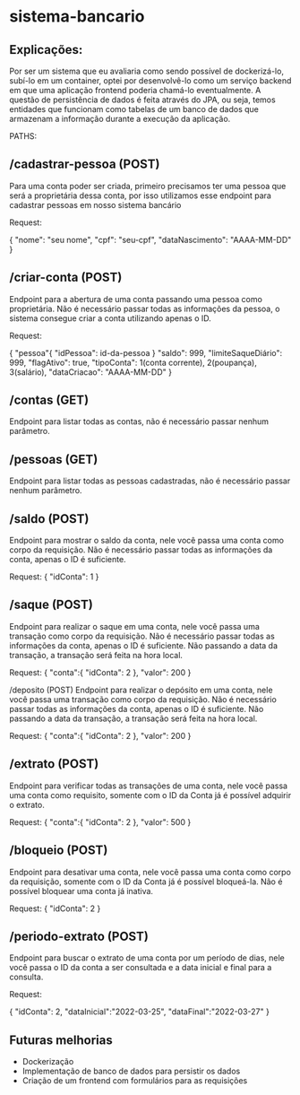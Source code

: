 # sistema-bancario

## Explicações:

Por ser um sistema que eu avaliaria como sendo possível de dockerizá-lo, subí-lo em um container, optei por desenvolvê-lo como um serviço backend em que uma aplicação frontend poderia chamá-lo eventualmente.
A questão de persistência de dados é feita através do JPA, ou seja, temos entidades que funcionam como tabelas de um banco de dados que armazenam a informação durante a execução da aplicação.

PATHS:

## /cadastrar-pessoa (POST)
Para uma conta poder ser criada, primeiro precisamos ter uma pessoa que será a proprietária dessa conta, por isso utilizamos esse endpoint para cadastrar pessoas em nosso sistema bancário

Request:

{
	"nome": "seu nome",
	"cpf": "seu-cpf",
	"dataNascimento": "AAAA-MM-DD"
}

## /criar-conta (POST)
Endpoint para a abertura de uma conta passando uma pessoa como proprietária. Não é necessário passar todas as informações da pessoa, o sistema consegue criar a conta utilizando apenas o ID.

Request:

{
	"pessoa"{
		"idPessoa": id-da-pessoa
	}
	"saldo": 999,
	"limiteSaqueDiário": 999,
	"flagAtivo": true,
	"tipoConta": 1(conta corrente), 2(poupança), 3(salário),
	"dataCriacao": "AAAA-MM-DD"
}

## /contas (GET)
Endpoint para listar todas as contas, não é necessário passar nenhum parâmetro.

## /pessoas (GET)
Endpoint para listar todas as pessoas cadastradas, não é necessário passar nenhum parâmetro.

## /saldo (POST)
Endpoint para mostrar o saldo da conta, nele você passa uma conta como corpo da requisição. Não é necessário passar todas as informações da conta, apenas o ID é suficiente.

Request:
{
	"idConta": 1
}

## /saque (POST)
Endpoint para realizar o saque em uma conta, nele você passa uma transação como corpo da requisição. Não é necessário passar todas as informações da conta, apenas o ID é suficiente. Não passando a data da transação, a transação será feita na hora local.

Request:
{
    "conta":{
        "idConta": 2
    },
    "valor": 200
}

/deposito (POST)
Endpoint para realizar o depósito em uma conta, nele você passa uma transação como corpo da requisição. Não é necessário passar todas as informações da conta, apenas o ID é suficiente. Não passando a data da transação, a transação será feita na hora local.

Request:
{
    "conta":{
        "idConta": 2
    },
    "valor": 200
}

## /extrato (POST)
Endpoint para verificar todas as transações de uma conta, nele você passa uma conta como requisito, somente com o ID da Conta já é possível adquirir o extrato.

Request:
{
    "conta":{
        "idConta": 2
    },
    "valor": 500
}

## /bloqueio (POST)
Endpoint para desativar uma conta, nele você passa uma conta como corpo da requisição, somente com o ID da Conta já é possível bloqueá-la. Não é possível bloquear uma conta já inativa.

Request:
{
	"idConta": 2
}

## /periodo-extrato (POST)
Endpoint para buscar o extrato de uma conta por um período de dias, nele você passa o ID da conta a ser consultada e a data inicial e final para a consulta.

Request:

{
    "idConta": 2,
    "dataInicial":"2022-03-25",
    "dataFinal":"2022-03-27"
}

## Futuras melhorias

- Dockerização
- Implementação de banco de dados para persistir os dados
- Criação de um frontend com formulários para as requisições
